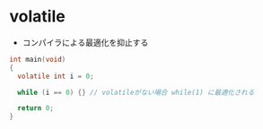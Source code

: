 # volatile
- コンパイラによる最適化を抑止する

```c
int main(void)
{
  volatile int i = 0;

  while (i == 0) {} // volatileがない場合 while(1) に最適化される

  return 0;
}
```
